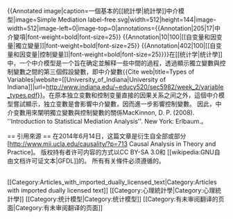 {{Annotated image|caption=一個基本的[[統計學|統計學]]中介模型|image=Simple Mediation label-free.svg|width=512|height=144|image-width=512|image-left=0|image-top=0|annotations={{Annotation|205|17|中介變項|font-weight=bold|font-size=25}}
{{Annotation|10|100|[[自变量和因变量|獨立變量]]|font-weight=bold|font-size=25}}
{{Annotation|402|100|[[自变量和因变量|控制變量]]|font-weight=bold|font-size=25}}}}在[[统计学|统计學]]中，一个中介模型是一个旨在确定並解释一些中間的過程，透過顯示獨立變數與控制變數之間的第三個假設變數，即中介變數<ref>{{Cite web|title=Types of Variables|website=[[University_of_Indiana|University of Indiana]]|url=http://www.indiana.edu/~educy520/sec5982/week_2/variable_types.pdf}}</ref>。在原本独立变數和控制变量直接的因果关系之间之外，這個中介模型嘗試顯示，独立变數是會影響中介變數，因而進一步影響控制變數。 因此，中介变數用來闡明獨立變數與控制變數的關係<ref>MacKinnon, D. P. (2008). ''Introduction to Statistical Mediation Analysis''. New York: Erlbaum.</ref>。

== 引用來源 ==
在2014年6月14日，这篇文章是衍生自全部或部分[http://www.mii.ucla.edu/causality/?p=713 Causal Analysis in Theory and Practice]。 版权持有者许可内容的方式以CC BY-SA 3.0和 [[wikipedia:GNU自由文档许可证文本|GFDL]]的。 所有有关條件必须遵循的。

<br /><span></span>
[[Category:Articles_with_imported_dually_licensed_text|Category:Articles with imported dually licensed text]]
[[Category:心理統計學|Category:心理統計學]]
[[Category:统计模型|Category:统计模型]]
[[Category:有未审阅翻译的页面|Category:有未审阅翻译的页面]]